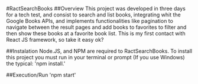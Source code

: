 #RactSearchBooks
##Overview
This project was developed in three days for a tech test, and consist to search and list books, integrating whit the Google Books APIs, and implements functionalities like pagination to navigate between the result pages and add books to favorites to filter and then show these books at a favorite book list. This is my first contact with React JS framework, so take it easy ok?    

##Instalation
Node.JS, and NPM are required to RactSearchBooks. To install this project you must run in your terminal or prompt (If you use Windows) the typical: 'npm install.'

##Execution/Run
'npm start'
